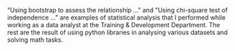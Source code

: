 "Using bootstrap to assess the relationship ..." and "Using chi-square test of independence ..." are examples of statistical analysis that I performed while working as a data analyst at the Training & Development Department. The rest are the result of using python libraries in analysing various datasets and solving math tasks. 
